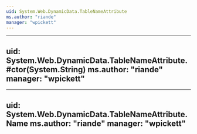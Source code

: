 ```yaml
---
uid: System.Web.DynamicData.TableNameAttribute
ms.author: "riande"
manager: "wpickett"
---
```


---
uid: System.Web.DynamicData.TableNameAttribute.#ctor(System.String)
ms.author: "riande"
manager: "wpickett"
---

---
uid: System.Web.DynamicData.TableNameAttribute.Name
ms.author: "riande"
manager: "wpickett"
---
